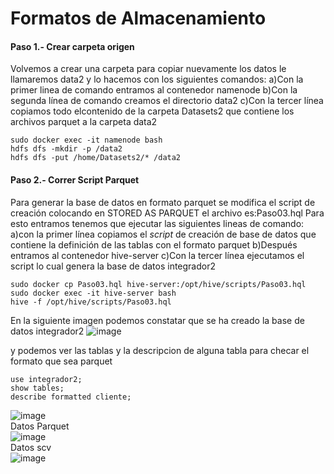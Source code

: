 # Formatos de Almacenamiento
#### Paso 1.- Crear carpeta origen
Volvemos a crear una carpeta para copiar nuevamente los datos le llamaremos data2 y lo hacemos con los siguientes comandos:
a)Con la primer linea de comando entramos al contenedor namenode
b)Con la segunda línea de comando creamos el directorio data2
c)Con la tercer línea copiamos todo elcontenido de la carpeta Datasets2 que contiene los archivos parquet a la carpeta data2
```
sudo docker exec -it namenode bash
hdfs dfs -mkdir -p /data2
hdfs dfs -put /home/Datasets2/* /data2
```
#### Paso 2.- Correr Script Parquet
Para generar la base de datos en formato parquet se modifica el script de creación colocando en STORED AS PARQUET
el archivo es:Paso03.hql
Para esto entramos tenemos que ejecutar las siguientes lineas de comando:
a)con la primer línea copiamos el *script* de creación de base de datos que contiene la definición de las tablas con el formato parquet
b)Después entramos al contenedor hive-server
c)Con la tercer línea ejecutamos el script lo cual genera la base de datos integrador2
```
sudo docker cp Paso03.hql hive-server:/opt/hive/scripts/Paso03.hql
sudo docker exec -it hive-server bash
hive -f /opt/hive/scripts/Paso03.hql
```
En la siguiente imagen podemos constatar que se ha creado la base de datos integrador2
![image](https://github.com/OscarMoralesMejia/Proyecto_Integrador_Modulo4/assets/159685580/9e6f8af1-401e-41be-9386-56079cc2ecec)

y podemos ver las tablas y la descripcion de alguna tabla para checar el formato que sea parquet
```
use integrador2;
show tables;
describe formatted cliente;
```
![image](https://github.com/OscarMoralesMejia/Proyecto_Integrador_Modulo4/assets/159685580/6ecae7ee-d77d-407c-be05-3252281354cd)
<br>
Datos Parquet<br>
![image](https://github.com/OscarMoralesMejia/Proyecto_Integrador_Modulo4/assets/159685580/9750f6e5-6504-4500-915f-376185035e4a)
<br>
Datos scv<br>
![image](https://github.com/OscarMoralesMejia/Proyecto_Integrador_Modulo4/assets/159685580/24d6589b-d4dd-4463-9128-bf980cf94096)

